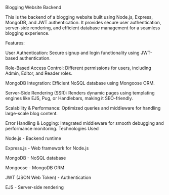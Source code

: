 Blogging Website Backend

This is the backend of a blogging website built using Node.js, Express, MongoDB, and JWT authentication. It provides secure user authentication, server-side rendering, and efficient database management for a seamless blogging experience.

Features:

User Authentication: Secure signup and login functionality using JWT-based authentication.

Role-Based Access Control: Different permissions for users, including Admin, Editor, and Reader roles.

MongoDB Integration: Efficient NoSQL database using Mongoose ORM.

Server-Side Rendering (SSR): Renders dynamic pages using templating engines like EJS, Pug, or Handlebars, making it SEO-friendly.

Scalability & Performance: Optimized queries and middleware for handling large-scale blog content.

Error Handling & Logging: Integrated middleware for smooth debugging and performance monitoring.
Technologies Used

Node.js - Backend runtime

Express.js - Web framework for Node.js

MongoDB - NoSQL database

Mongoose - MongoDB ORM

JWT (JSON Web Token) - Authentication

EJS - Server-side rendering
